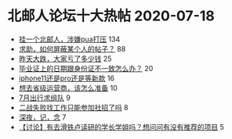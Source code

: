 # 北邮人论坛十大热帖 2020-07-18

- [挂一个北邮人，涉嫌pua打压](https://bbs.byr.cn/article/Friends/1966056) 134
- [求助，如何屏蔽某个人的帖子？](https://bbs.byr.cn/article/Talking/6210791) 88
- [昨天大跌，大家亏了多少钱](https://bbs.byr.cn/article/Financial/78913) 25
- [毕业证上的日期跟身份证不一致怎么办？](https://bbs.byr.cn/article/WorkLife/1149367) 20
- [iphone11还是pro还是等新款](https://bbs.byr.cn/article/DigiLife/314643) 16
- [想去省级运营商，该怎么准备](https://bbs.byr.cn/article/Job/2077761) 10
- [7月出行求组队](https://bbs.byr.cn/article/Travel/144408) 9
- [二战失败找工作只能参加社招了吗](https://bbs.byr.cn/article/AimGraduate/1182997) 8
- [深夜，记，念](https://bbs.byr.cn/article/Feeling/3150938) 7
- [【讨论】有去滑铁卢读研的学长学姐吗？想问问有没有推荐的项目](https://bbs.byr.cn/article/GoAbroad/371538) 5


